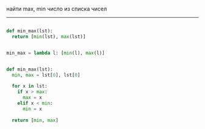 найти max, min число из списка чисел  

---
```py

def min_max(lst):
  return [min(lst), max(lst)]


min_max = lambda l: [min(l), max(l)]


def min_max(lst):
  min, max = lst[0], lst[0]
  
  for x in lst:
    if x > max:
      max = x
    elif x < min:
      min = x
  
  return [min, max]

```

